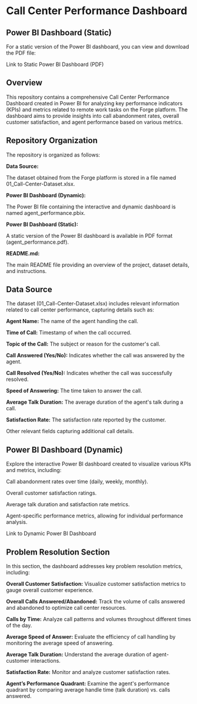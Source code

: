 # Call Center Performance Dashboard

## Power BI Dashboard (Static)

For a static version of the Power BI dashboard, you can view and download the PDF file:

Link to Static Power BI Dashboard (PDF)

## Overview
This repository contains a comprehensive Call Center Performance Dashboard created in Power BI for analyzing key performance indicators (KPIs) and metrics related to remote work tasks on the Forge platform. The dashboard aims to provide insights into call abandonment rates, overall customer satisfaction, and agent performance based on various metrics.

## Repository Organization
The repository is organized as follows:

**Data Source:**

The dataset obtained from the Forge platform is stored in a file named 01_Call-Center-Dataset.xlsx.

**Power BI Dashboard (Dynamic):**

The Power BI file containing the interactive and dynamic dashboard is named agent_performance.pbix.

**Power BI Dashboard (Static):**

A static version of the Power BI dashboard is available in PDF format (agent_performance.pdf).

**README.md:**

The main README file providing an overview of the project, dataset details, and instructions.

## Data Source

The dataset (01_Call-Center-Dataset.xlsx) includes relevant information related to call center performance, capturing details such as:

**Agent Name:** The name of the agent handling the call.

**Time of Call:** Timestamp of when the call occurred.

**Topic of the Call:** The subject or reason for the customer's call.

**Call Answered (Yes/No):** Indicates whether the call was answered by the agent.

**Call Resolved (Yes/No):** Indicates whether the call was successfully resolved.

**Speed of Answering:** The time taken to answer the call.

**Average Talk Duration:** The average duration of the agent's talk during a call.

**Satisfaction Rate:** The satisfaction rate reported by the customer.

Other relevant fields capturing additional call details.

## Power BI Dashboard (Dynamic)

Explore the interactive Power BI dashboard created to visualize various KPIs and metrics, including:

Call abandonment rates over time (daily, weekly, monthly).

Overall customer satisfaction ratings.

Average talk duration and satisfaction rate metrics.

Agent-specific performance metrics, allowing for individual performance analysis.

Link to Dynamic Power BI Dashboard

## Problem Resolution Section

In this section, the dashboard addresses key problem resolution metrics, including:

**Overall Customer Satisfaction:** Visualize customer satisfaction metrics to gauge overall customer experience.

**Overall Calls Answered/Abandoned:** Track the volume of calls answered and abandoned to optimize call center resources.

**Calls by Time:** Analyze call patterns and volumes throughout different times of the day.

**Average Speed of Answer:** Evaluate the efficiency of call handling by monitoring the average speed of answering.

**Average Talk Duration:** Understand the average duration of agent-customer interactions.

**Satisfaction Rate:** Monitor and analyze customer satisfaction rates.

**Agent’s Performance Quadrant:** Examine the agent's performance quadrant by comparing average handle time (talk duration) vs. calls answered.

